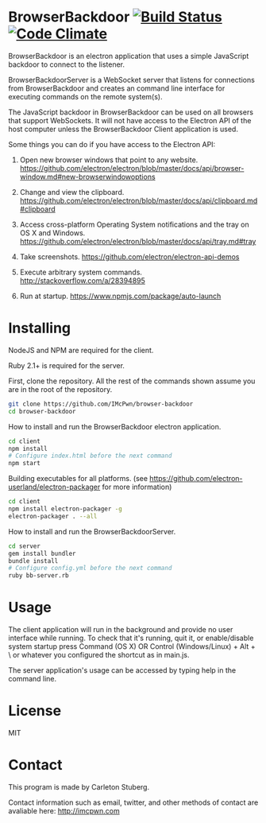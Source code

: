 BrowserBackdoor [![Build Status](https://travis-ci.org/IMcPwn/browser-backdoor.svg?branch=master)](https://travis-ci.org/IMcPwn/browser-backdoor) [![Code Climate](https://codeclimate.com/github/IMcPwn/browser-backdoor/badges/gpa.svg)](https://codeclimate.com/github/IMcPwn/browser-backdoor)
===================
BrowserBackdoor is an electron application that uses a simple JavaScript backdoor to connect to the listener.


BrowserBackdoorServer is a WebSocket server that listens for connections from BrowserBackdoor
and creates an command line interface for executing commands on the remote system(s).

The JavaScript backdoor in BrowserBackdoor can be used on all browsers that support WebSockets.
It will not have access to the Electron API of the host computer unless the BrowserBackdoor Client application is used.

Some things you can do if you have access to the Electron API:

1. Open new browser windows that point to any website. 
https://github.com/electron/electron/blob/master/docs/api/browser-window.md#new-browserwindowoptions

2. Change and view the clipboard.
https://github.com/electron/electron/blob/master/docs/api/clipboard.md#clipboard

3. Access cross-platform Operating System notifications and the tray on OS X and Windows.
https://github.com/electron/electron/blob/master/docs/api/tray.md#tray

4. Take screenshots.
https://github.com/electron/electron-api-demos

5. Execute arbitrary system commands.
http://stackoverflow.com/a/28394895

6. Run at startup.
https://www.npmjs.com/package/auto-launch

Installing
===================

NodeJS and NPM are required for the client.

Ruby 2.1+ is required for the server.

First, clone the repository. All the rest of the commands shown assume you are in the root of the repository.

```sh
git clone https://github.com/IMcPwn/browser-backdoor
cd browser-backdoor
```

How to install and run the BrowserBackdoor electron application.

```sh
cd client
npm install
# Configure index.html before the next command
npm start
```

Building executables for all platforms. (see https://github.com/electron-userland/electron-packager for more information)
```sh
cd client
npm install electron-packager -g
electron-packager . --all
```

How to install and run the BrowserBackdoorServer.
```sh
cd server
gem install bundler
bundle install
# Configure config.yml before the next command
ruby bb-server.rb
```

Usage
===================
The client application will run in the background and provide no user interface while running. 
To check that it's running, quit it, or enable/disable system startup press Command (OS X) OR Control (Windows/Linux) + Alt + \ or whatever you configured the shortcut as in main.js.

The server application's usage can be accessed by typing help in the command line.

License
===================
MIT


Contact
===================
This program is made by Carleton Stuberg.

Contact information such as email, twitter, and other methods of contact are avaliable here: http://imcpwn.com
